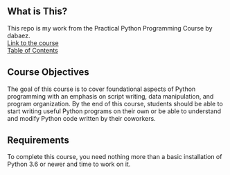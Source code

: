 ## What is This?

This repo is my work from the Practical Python Programming Course by dabaez.\
[Link to the course](https://dabeaz-course.github.io/practical-python/)\
[Table of Contents](https://github.com/rahulchaky/practical-python/blob/main/Notes/Contents.md)

## Course Objectives

The goal of this course is to cover foundational aspects of Python
programming with an emphasis on script writing, data manipulation, and
program organization. By the end of this course, students should be
able to start writing useful Python programs on their own or be able
to understand and modify Python code written by their
coworkers.

## Requirements

To complete this course, you need nothing more than a basic
installation of Python 3.6 or newer and time to work on it.

